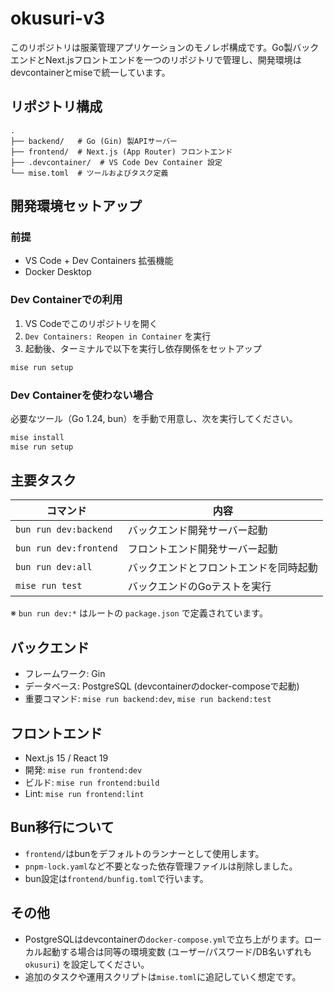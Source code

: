 # okusuri-v3

このリポジトリは服薬管理アプリケーションのモノレポ構成です。Go製バックエンドとNext.jsフロントエンドを一つのリポジトリで管理し、開発環境はdevcontainerとmiseで統一しています。

## リポジトリ構成

```
.
├── backend/   # Go (Gin) 製APIサーバー
├── frontend/  # Next.js (App Router) フロントエンド
├── .devcontainer/  # VS Code Dev Container 設定
└── mise.toml  # ツールおよびタスク定義
```

## 開発環境セットアップ

### 前提
- VS Code + Dev Containers 拡張機能
- Docker Desktop

### Dev Containerでの利用
1. VS Codeでこのリポジトリを開く
2. `Dev Containers: Reopen in Container` を実行
3. 起動後、ターミナルで以下を実行し依存関係をセットアップ

```bash
mise run setup
```

### Dev Containerを使わない場合
必要なツール（Go 1.24, bun）を手動で用意し、次を実行してください。

```bash
mise install
mise run setup
```

## 主要タスク

| コマンド | 内容 |
| --- | --- |
| `bun run dev:backend` | バックエンド開発サーバー起動 |
| `bun run dev:frontend` | フロントエンド開発サーバー起動 |
| `bun run dev:all` | バックエンドとフロントエンドを同時起動 |
| `mise run test` | バックエンドのGoテストを実行 |

※ `bun run dev:*` はルートの `package.json` で定義されています。

## バックエンド
- フレームワーク: Gin
- データベース: PostgreSQL (devcontainerのdocker-composeで起動)
- 重要コマンド: `mise run backend:dev`, `mise run backend:test`

## フロントエンド
- Next.js 15 / React 19
- 開発: `mise run frontend:dev`
- ビルド: `mise run frontend:build`
- Lint: `mise run frontend:lint`

## Bun移行について
- `frontend/`はbunをデフォルトのランナーとして使用します。
- `pnpm-lock.yaml`など不要となった依存管理ファイルは削除しました。
- bun設定は`frontend/bunfig.toml`で行います。

## その他
- PostgreSQLはdevcontainerの`docker-compose.yml`で立ち上がります。ローカル起動する場合は同等の環境変数 (ユーザー/パスワード/DB名いずれも`okusuri`) を設定してください。
- 追加のタスクや運用スクリプトは`mise.toml`に追記していく想定です。

